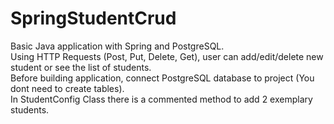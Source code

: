 # SpringStudentCrud
Basic Java application with Spring and PostgreSQL.
</br>Using HTTP Requests (Post, Put, Delete, Get), user can add/edit/delete new student or see the list of students.
</br>Before building application, connect PostgreSQL database to project (You dont need to create tables).
</br>In StudentConfig Class there is a commented method to add 2 exemplary students.
